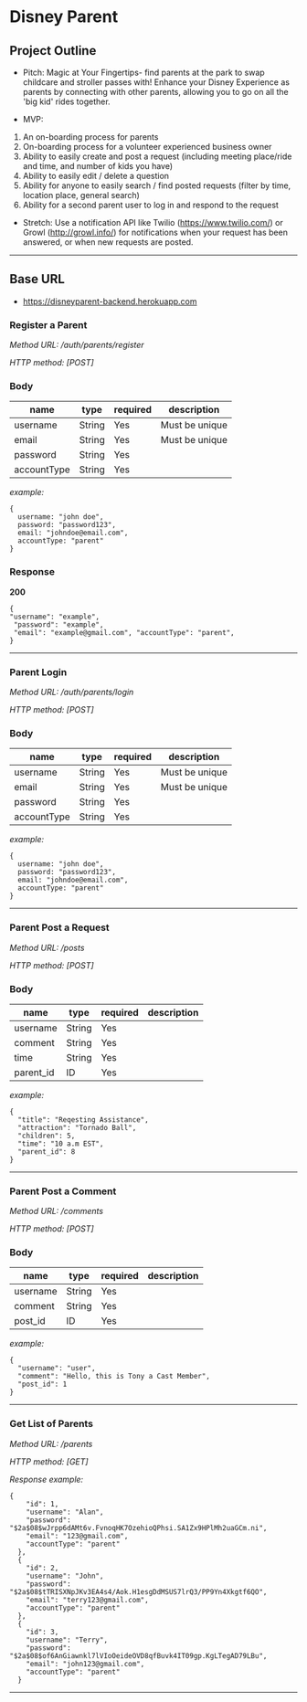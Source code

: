 # Disney Parent

## Project Outline

- Pitch: Magic at Your Fingertips- find parents at the park to swap childcare and stroller passes with! Enhance your Disney Experience as parents by connecting with other parents, allowing you to go on all the 'big kid' rides together.

* MVP:

1.  An on-boarding process for parents
2.  On-boarding process for a volunteer experienced business owner
3.  Ability to easily create and post a request (including meeting place/ride and time, and number of kids you have)
4.  Ability to easily edit / delete a question
5.  Ability for anyone to easily search / find posted requests (filter by time, location place, general search)
6.  Ability for a second parent user to log in and respond to the request

- Stretch: Use a notification API like Twilio (https://www.twilio.com/) or Growl (http://growl.info/) for notifications when your request has been answered, or when new requests are posted.

---

## Base URL

- https://disneyparent-backend.herokuapp.com

### Register a Parent

_Method URL: /auth/parents/register_

_HTTP method: [POST]_

### Body

| name        | type   | required | description    |
| ----------- | ------ | -------- | -------------- |
| username    | String | Yes      | Must be unique |
| email       | String | Yes      | Must be unique |
| password    | String | Yes      |                |
| accountType | String | Yes      |                |

_example:_

```
{
  username: "john doe",
  password: "password123",
  email: "johndoe@email.com",
  accountType: "parent"
}
```

### Response

**200**

```
{
"username": "example",
 "password": "example",
 "email": "example@gmail.com", "accountType": "parent",
}
```

---

### Parent Login

_Method URL: /auth/parents/login_

_HTTP method: [POST]_

### Body

| name        | type   | required | description    |
| ----------- | ------ | -------- | -------------- |
| username    | String | Yes      | Must be unique |
| email       | String | Yes      | Must be unique |
| password    | String | Yes      |                |
| accountType | String | Yes      |                |

_example:_

```
{
  username: "john doe",
  password: "password123",
  email: "johndoe@email.com",
  accountType: "parent"
}
```

---

### Parent Post a Request

_Method URL: /posts_

_HTTP method: [POST]_

### Body

| name      | type   | required | description |
| --------- | ------ | -------- | ----------- |
| username  | String | Yes      |             |
| comment   | String | Yes      |             |
| time      | String | Yes      |             |
| parent_id | ID     | Yes      |             |

_example:_

```
{
  "title": "Reqesting Assistance",
  "attraction": "Tornado Ball",
  "children": 5,
  "time": "10 a.m EST",
  "parent_id": 8
}
```

---

### Parent Post a Comment

_Method URL: /comments_

_HTTP method: [POST]_

### Body

| name     | type   | required | description |
| -------- | ------ | -------- | ----------- |
| username | String | Yes      |             |
| comment  | String | Yes      |             |
| post_id  | ID     | Yes      |             |

_example:_

```
{
  "username": "user",
  "comment": "Hello, this is Tony a Cast Member",
  "post_id": 1
}
```

---
### Get List of Parents 


_Method URL: /parents_

_HTTP method: [GET]_

_Response example:_

```
{
    "id": 1,
    "username": "Alan",
    "password": "$2a$08$wJrpp6dAMt6v.FvnoqHK7OzehioQPhsi.SA1Zx9HPlMh2uaGCm.ni",
    "email": "123@gmail.com",
    "accountType": "parent"
  },
  {
    "id": 2,
    "username": "John",
    "password": "$2a$08$tTRISXNpJKv3EA4s4/Aok.H1esgDdMSUS7lrQ3/PP9Yn4Xkgtf6QO",
    "email": "terry123@gmail.com",
    "accountType": "parent"
  },
  {
    "id": 3,
    "username": "Terry",
    "password": "$2a$08$of6AnGiawnkl7lVIoOeideOVD8qfBuvk4IT09gp.KgLTegAD79LBu",
    "email": "john123@gmail.com",
    "accountType": "parent"
  }
```

---
